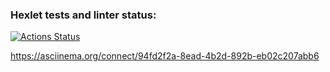 ### Hexlet tests and linter status:
[![Actions Status](https://github.com/shamshaev/java-project-71/actions/workflows/hexlet-check.yml/badge.svg)](https://github.com/shamshaev/java-project-71/actions)

https://asciinema.org/connect/94fd2f2a-8ead-4b2d-892b-eb02c207abb6

